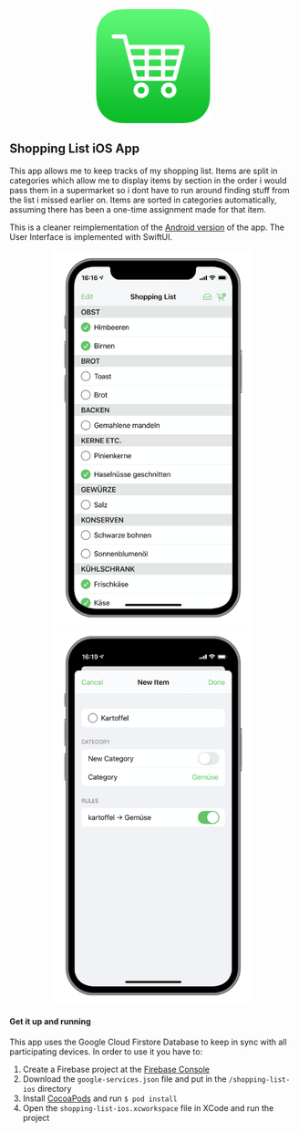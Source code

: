 <p align="center">
  <img src="https://github.com/jschiefner/shopping-list-ios/blob/main/photoshop/icon.png?raw=true" width="200" alt="Shopping List Icon">
</p>

## Shopping List iOS App

This app allows me to keep tracks of my shopping list. Items are split in categories which allow me to display items by section in the order i would pass them in a supermarket so i dont have to run around finding stuff from the list i missed earlier on. Items are sorted in categories automatically, assuming there has been a one-time assignment made for that item.

This is a cleaner reimplementation of the [Android version](https://github.com/jschiefner/shopping-list-android) of the app. The User Interface is implemented with SwiftUI.

<p align="center">
  <img src="https://github.com/jschiefner/shopping-list-ios/blob/main/photoshop/screenshot_shopping_list.png?raw=true" width="350" alt="Shopping List Icon">
  <img src="https://github.com/jschiefner/shopping-list-ios/blob/main/photoshop/screenshot_item_add.png?raw=true" width="350" alt="Shopping List Icon">
</p>

#### Get it up and running

This app uses the Google Cloud Firstore Database to keep in sync with all participating devices. In order to use it you have to:

1. Create a Firebase project at the [Firebase Console](https://console.firebase.google.com)
2. Download the `google-services.json` file and put in the `/shopping-list-ios` directory
3. Install [CocoaPods](https://cocoapods.org/) and run `$ pod install`
4. Open the `shopping-list-ios.xcworkspace` file in XCode and run the project
